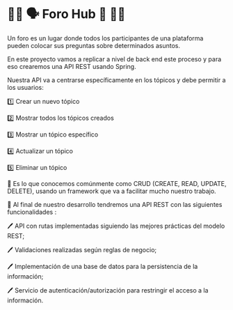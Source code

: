 #  :man_technologist: :speaking_head: Foro Hub :busts_in_silhouette: :woman_technologist:

Un foro es un lugar donde todos los participantes de una plataforma pueden colocar sus preguntas sobre determinados asuntos. 

En este proyecto vamos a replicar a nivel de back end este proceso y para eso crearemos una API REST usando Spring.

Nuestra API va a centrarse específicamente en los tópicos y debe permitir a los usuarios:

:one: Crear un nuevo tópico

:two: Mostrar todos los tópicos creados

:three: Mostrar un tópico específico

:four: Actualizar un tópico

:five: Eliminar un tópico

:bookmark_tabs: Es lo que conocemos comúnmente como CRUD (CREATE, READ, UPDATE, DELETE), usando un framework que va a facilitar mucho nuestro trabajo.

:pushpin: Al final de nuestro desarrollo tendremos una API REST con las siguientes funcionalidades :

:pen: API con rutas implementadas siguiendo las mejores prácticas del modelo REST;

:pen: Validaciones realizadas según reglas de negocio;

:pen: Implementación de una base de datos para la persistencia de la información;

:pen: Servicio de autenticación/autorización para restringir el acceso a la información.
